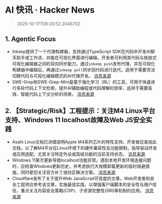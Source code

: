# AI 快讯 · Hacker News

> 2025-10-17T06:20:52.204670Z

## 1. Agentic Focus

- Inkeep提供了一个代理构建器，支持通过TypeScript SDK在代码中开发AI聊天助手或工作流，并能在可视化界面进行编辑。开发者可利用其代码与拖放式可视化编辑器之间的双向同步能力，通过`inkeep push`发布代理，并在可视化构建器中编辑后，再通过`inkeep pull`同步回代码进行迭代，适用于需要灵活切换代码与可视化编辑模式的AI代理开发。 [消息来源](https://github.com/inkeep/agents)
- SWE-Grep和SWE-Grep-Mini是基于强化学习（RL）的工具，可用于快速进行多轮代码上下文检索，提升AI辅助编程或代码理解的效率，适用于需要高效、智能代码上下文分析的场景。 [消息来源](https://cognition.ai/blog/swe-grep)

## 2. 【Strategic/Risk】工程提示：关注M4 Linux平台支持、Windows 11 localhost故障及Web JS安全实践

- Asahi Linux文档已详细说明Apple M4系列芯片的特性支持。开发者应查阅此文档，以了解M4平台在Linux环境下的硬件兼容性及功能限制，指导驱动开发或应用适配，尤其关注特定外设或高级功能的当前支持状态。 [消息来源](https://asahilinux.org/docs/platform/feature-support/m4/)
- Windows 11某次更新导致localhost功能异常。遇到本地开发环境连接问题时，应检查Windows更新历史，并考虑执行大规模卸载更新的临时规避措施，同时密切关注官方补丁或社区解决方案。 [消息来源](https://www.theregister.com/2025/10/16/windows_11_update_localhost/)
- Cloudflare发布了关于提升Web JavaScript可信度的文章。Web开发者和安全工程师应参考该文章，实施最佳实践，以增强客户端脚本的安全性与用户信任，重点关注内容安全策略(CSP)、子资源完整性(SRI)等机制的应用。 [消息来源](https://blog.cloudflare.com/improving-the-trustworthiness-of-javascript-on-the-web/)
